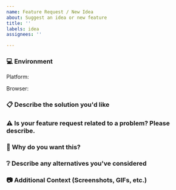 ```yaml
---
name: Feature Request / New Idea
about: Suggest an idea or new feature
title: ''
labels: idea
assignees: ''

---
```




<!-- Before submitting a new issue, please make sure that the same issue has not been created already -->
<!-- NOTE: Stuff inside <! -- STUFF -- > is for guidance to help properly fill out this form and will NOT show up in your post -->
<!-- Click the "Preview" button/tab above to see what the post will look like to everyone else. -->

### 💻 Environment
<!-- Details about your device and browser -->

<!-- simply copy an option below and paste BEFORE "<!-" (ex. Platform: Windows <! -- macOS/Windows...) -->
Platform: <!-- macOS/Windows/iPad/iPhone/Android/Linux -->

<!-- simply copy an option below and paste BEFORE "<!-" (ex. Browser: Chrome <! -- Chrome/Firefox/...) -->
Browser: <!-- Chrome/Firefox/Safari/Edge/IE/Opera/Brave/Vivaldi -->


### 📋 Describe the solution you'd like
<!-- Short and concise description of the imporovement/feature -->


### ⚠️ Is your feature request related to a problem? Please describe.
<!-- A clear and concise description of what the problem is. Ex. I'm always frustrated when [...] -->


### 🔑 Why do you want this?
<!-- Let us know what is the use case that this improvement solves -->


### ❔ Describe any alternatives you've considered
<!-- A clear and concise description of any alternative solutions or features you've tried or considered. -->


### 📷 Additional Context (Screenshots, GIFs, etc.)
<!-- Add any other context or screenshots/GIFs about the feature request here -->

